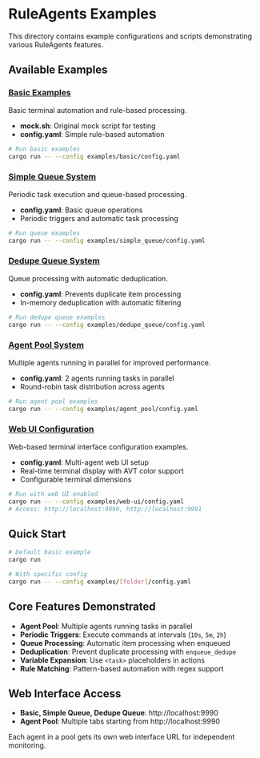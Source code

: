 # RuleAgents Examples

This directory contains example configurations and scripts demonstrating various RuleAgents features.

## Available Examples

### [Basic Examples](./basic/)
Basic terminal automation and rule-based processing.
- **mock.sh**: Original mock script for testing
- **config.yaml**: Simple rule-based automation

```bash
# Run basic examples
cargo run -- --config examples/basic/config.yaml
```

### [Simple Queue System](./simple_queue/)
Periodic task execution and queue-based processing.
- **config.yaml**: Basic queue operations
- Periodic triggers and automatic task processing

```bash
# Run queue examples
cargo run -- --config examples/simple_queue/config.yaml
```

### [Dedupe Queue System](./dedupe_queue/)
Queue processing with automatic deduplication.
- **config.yaml**: Prevents duplicate item processing
- In-memory deduplication with automatic filtering

```bash
# Run dedupe queue examples
cargo run -- --config examples/dedupe_queue/config.yaml
```

### [Agent Pool System](./agent_pool/)
Multiple agents running in parallel for improved performance.
- **config.yaml**: 2 agents running tasks in parallel
- Round-robin task distribution across agents

```bash
# Run agent pool examples
cargo run -- --config examples/agent_pool/config.yaml
```

### [Web UI Configuration](./web-ui/)
Web-based terminal interface configuration examples.
- **config.yaml**: Multi-agent web UI setup
- Real-time terminal display with AVT color support
- Configurable terminal dimensions

```bash
# Run with web UI enabled
cargo run -- --config examples/web-ui/config.yaml
# Access: http://localhost:9990, http://localhost:9991
```

## Quick Start

```bash
# Default basic example
cargo run

# With specific config
cargo run -- --config examples/[folder]/config.yaml
```

## Core Features Demonstrated

- **Agent Pool**: Multiple agents running tasks in parallel
- **Periodic Triggers**: Execute commands at intervals (`10s`, `5m`, `2h`)
- **Queue Processing**: Automatic item processing when enqueued
- **Deduplication**: Prevent duplicate processing with `enqueue_dedupe`
- **Variable Expansion**: Use `<task>` placeholders in actions
- **Rule Matching**: Pattern-based automation with regex support

## Web Interface Access

- **Basic, Simple Queue, Dedupe Queue**: http://localhost:9990
- **Agent Pool**: Multiple tabs starting from http://localhost:9990

Each agent in a pool gets its own web interface URL for independent monitoring.